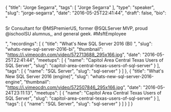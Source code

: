 {
  "title": "Jorge Segarra",
  "tags": [
    "Jorge Segarra"
  ],
  "type": "speaker",
  "slug": "jorge-segarra",
  "date": "2016-05-25T22:41:44",
  "draft": false,
  "bio": "<p>Sr Consultant for @MSPremierUS, former @SQLServer MVP, proud @ischoolSU alumnus,, and general geek. #MsftEmployee</p>",
  "recordings": [
    {
      "title": "What's New SQL Server 2016 (BI) ",
      "slug": "whats-new-sql-server-2016-bi",
      "thumbnail": "https://i.vimeocdn.com/video/572713688_295x166.jpg",
      "date": "2016-05-25T22:41:44",
      "meetups": [
        {
          "name": "Capitol Area Central Texas Users of SQL Server",
          "slug": "capitol-area-central-texas-users-of-sql-server"
        }
      ],
      "tags": [
        {
          "name": "SQL Server",
          "slug": "sql-server"
        }
      ]
    },
    {
      "title": "What's New SQL Server 2016 (engine)",
      "slug": "whats-new-sql-server-2016-engine",
      "thumbnail": "https://i.vimeocdn.com/video/572507846_295x166.jpg",
      "date": "2016-05-24T23:11:13",
      "meetups": [
        {
          "name": "Capitol Area Central Texas Users of SQL Server",
          "slug": "capitol-area-central-texas-users-of-sql-server"
        }
      ],
      "tags": [
        {
          "name": "SQL Server",
          "slug": "sql-server"
        }
      ]
    }
  ]
}